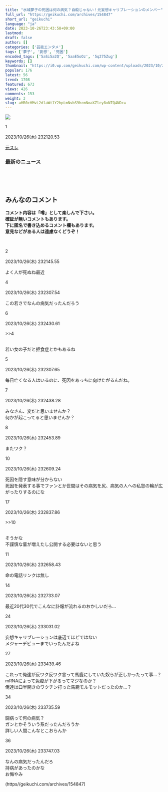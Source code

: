 ```yaml
---
title: "水城夢子の死因は何の病気？自殺じゃない！元妄想キャリブレーションのメンバー"
full_url: "https://geikuchi.com/archives/154847"
short_url: "geikuchi"
language: "ja"
date: 2023-10-26T23:43:58+09:00
lastmod: 
draft: false
author: []
categories: ['芸能エンタメ']
tags: ['夢子', '妄想', '死因']
encoded_tags: ['5aSi5a2Q', '5aaE5oOz', '5q275Zug']
keywords: []
thumbnail: "https://i0.wp.com/geikuchi.com/wp-content/uploads/2023/10/水城夢子の死因.jpeg?fit=2048%2C1534&ssl=1"
popular: 176
latest: 56
trend: 1708
featured: 673
views: 426
comments: 153
weight: 3
slug: aHR0cHMvL2dlaWt1Y2hpLmNvbS9hcmNoaXZlcy8xNTQ4NDc=
---
```


![](https://i0.wp.com/geikuchi.com/wp-content/uploads/2023/10/水城夢子の死因.jpeg?fit=2048%2C1534&ssl=1)

<div><p class='t_h'><p>1 <p> 2023/10/26(木) 232120.53 </p></p></p> <p> </p> <p><a rel='noopener' target='_blank' href='https//hayabusa9.5ch.net/test/read.cgi/mnewsplus/1698330080/'>元スレ</a></p> <p class='text-mobile'> <h3>最新のニュース</h3> </p> <p class='blogroll_wrapper'> </p> <p class='text-mobile'> <br> </p> <p class='text-mobile'> </p> <p class='text-mobile'> <br> </p> <h2>みんなのコメント</h2> <strong><p>コメント内容は「噂」として楽しんで下さい。<br> 確証が無いコメントもあります。<br> 下に匿名で書き込めるコメント欄もあります。<br> 意見などがある人は遠慮なくどうぞ！<br></p></strong> <br><p></p> <p class='t_h'><p>2 <p> 2023/10/26(木) 232145.55 </p></p></p> <p class='t_b'><p> よく人が死ぬね最近 </p></p> <p> </p> <p class='t_h'><p>4 <p> 2023/10/26(木) 232307.54 </p></p></p> <p class='t_b'><p> この若さでなんの病気だったんだろう </p></p> <p> </p> <p class='t_h t_i'><p>6 <p> 2023/10/26(木) 232430.61 </p></p></p> <p class='t_b t_i'><p> <p class='anchor'>>>4</p><br> 若い女の子だと拒食症とかもあるね </p></p> <p> </p> <p class='t_h'><p>5 <p> 2023/10/26(木) 232307.65 </p></p></p> <p class='t_b'><p> 毎日亡くなる人はいるのに、死因をあっちに向けたがるんだね。 </p></p> <p> </p> <p class='t_h'><p>7 <p> 2023/10/26(木) 232438.28 </p></p></p> <p class='t_b'><p> みなさん、変だと思いませんか？<br> 何かが起こってると思いませんか？ </p></p> <p> </p> <p class='t_h'><p>8 <p> 2023/10/26(木) 232453.89 </p></p></p> <p class='t_b'><p> またワク？ </p></p> <p> </p> <p class='t_h'><p>10 <p> 2023/10/26(木) 232609.24 </p></p></p> <p class='t_b'><p> 死因を隠す意味が分からない<br> 死因を発表する事でファンとか世間はその病気を尻、病気の人への私怨の輪が広がったりするのにな </p></p> <p> </p> <p class='t_h t_i'><p>17 <p> 2023/10/26(木) 232837.86 </p></p></p> <p class='t_b t_i'><p> <p class='anchor'>>>10</p><br> そうかな<br> 不謹慎な輩が増えたし公開する必要はないと思う </p></p> <p> </p> <p class='t_h'><p>11 <p> 2023/10/26(木) 232658.43 </p></p></p> <p class='t_b'><p> 命の電話リンクは無し </p></p> <p> </p> <p class='t_h'><p>14 <p> 2023/10/26(木) 232733.07 </p></p></p> <p class='t_b'><p> 最近20代30代でこんなに訃報が流れるのおかしいだろ… </p></p> <p> </p> <p class='t_h'><p>24 <p> 2023/10/26(木) 233031.02 </p></p></p> <p class='t_b'><p> 妄想キャリブレーションは底辺てほどではない<br> メジャーデビューまでいったんだよね </p></p> <p> </p> <p class='t_h'><p>27 <p> 2023/10/26(木) 233439.46 </p></p></p> <p class='t_b'><p> これって俺達が反ワク反ワク言って馬鹿にしていた奴らが正しかったって事…？<br> mRNAによって免疫が下がるってマジなのか？<br> 俺達は口半開きのワクチン打った馬鹿モルモットだったのか…？ </p></p> <p> </p> <p class='t_h'><p>34 <p> 2023/10/26(木) 233735.59 </p></p></p> <p class='t_b'><p> 闘病って何の病気？<br> ガンとかそういう系だったんだろうか<br> 詳しい人間こんなとこおらんか </p></p> <p> </p> <p class='t_h'><p>36 <p> 2023/10/26(木) 233747.03 </p></p></p> <p class='t_b'><p> なんの病気だったんだろ<br> 持病があったのかな<br> お悔やみ </p></p> <p> </p> </div>

(https//geikuchi.com/archives/154847)
